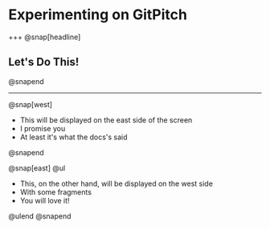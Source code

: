 # Experimenting on GitPitch

+++
@snap[headline]

## Let's Do This!

@snapend

---

@snap[west]

- This will be displayed on 
the east side of the screen
- I promise you
- At least it's what the docs's said

@snapend

@snap[east] @ul

- This, on the other hand, 
will be displayed on the west side
- With some fragments
- You will love it!

@ulend @snapend
